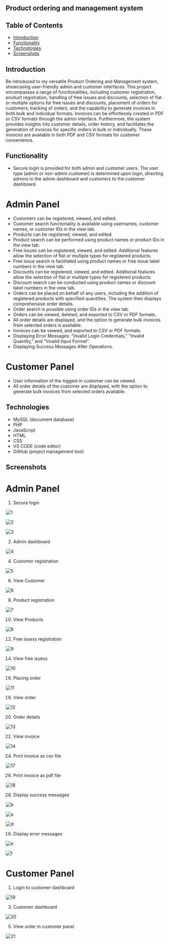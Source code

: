## Product ordering and management system

## Table of Contents

- [Introduction](#introduction)
- [Functionality](#functionality)
- [Technologies](#technologies)
- [Screenshots](#screenshots)

## Introduction

Be introduced to my versatile Product Ordering and Management system, showcasing user-friendly admin and customer interfaces. This project encompasses a range of functionalities, including customer registration, product registration, handling of free issues and discounts, selection of flat or multiple options for free issues and discounts, placement of orders for customers, tracking of orders, and the capability to generate invoices in both bulk and individual formats. Invoices can be effortlessly created in PDF or CSV formats through the admin interface. Furthermore, the system provides insights into customer details, order history, and facilitates the generation of invoices for specific orders in bulk or individually. These invoices are available in both PDF and CSV formats for customer convenience.

## Functionality
- Secure login is provided for both admin and customer users. The user type (admin or non-admin customer) is determined upon login, directing admins to the admin dashboard and customers to the customer dashboard.

# Admin Panel
- Customers can be registered, viewed, and edited.
- Customer search functionality is available using usernames, customer names, or customer IDs in the view tab.
- Products can be registered, viewed, and edited.
- Product search can be performed using product names or product IDs in the view tab.
- Free issues can be registered, viewed, and edited. Additional features allow the selection of flat or multiple types for registered products.
- Free issue search is facilitated using product names or free issue label numbers in the view tab.
- Discounts can be registered, viewed, and edited. Additional features allow the selection of flat or multiple types for registered products.
- Discount search can be conducted using product names or discount label numbers in the view tab.
- Orders can be placed on behalf of any users, including the addition of registered products with specified quantities. The system then displays comprehensive order details.
- Order search is possible using order IDs in the view tab.
- Orders can be viewed, deleted, and exported to CSV or PDF formats.
- All order details are displayed, and the option to generate bulk invoices from selected orders is available.
- Invoices can be viewed, and exported to CSV or PDF formats.
- Displaying Error Messages: "Invalid Login Credentials," "Invalid Quantity," and "Invalid Input Format".
- Displaying Success Messages After Operations.

# Customer Panel

- User information of the logged-in customer can be viewed.
- All order details of the customer are displayed, with the option to generate bulk invoices from selected orders available.

## Technologies
- MySQL (document database)
- PHP 
- JavaScript
- HTML
- CSS
- VS CODE (code editor)
- GitHub (project management tool)
  
## Screenshots

# Admin Panel

1. Secure login
   
![1](https://github.com/Sumesh8/Product_ordering_and_management_system/assets/107548452/0512e12e-3e42-4ee0-938d-ab6ecea76e25)

![2](https://github.com/Sumesh8/Product_ordering_and_management_system/assets/107548452/5a0b1fa6-136f-4113-9e71-2af11c4e2ba6)

![3](https://github.com/Sumesh8/Product_ordering_and_management_system/assets/107548452/46f19c22-74ff-4336-a538-63925d48284a)

2. Admin dashboard
   
![4](https://github.com/Sumesh8/Product_ordering_and_management_system/assets/107548452/e016d650-40ef-40e5-9363-dc3d558c53f3)

4. Customer registration
   
![5](https://github.com/Sumesh8/Product_ordering_and_management_system/assets/107548452/7344b1ab-c9cf-41de-917a-3d5865097423)

6. View Customer
   
![6](https://github.com/Sumesh8/Product_ordering_and_management_system/assets/107548452/a5878e70-958d-40e1-bb53-b0e50b50144e)

8. Product registration
   
![7](https://github.com/Sumesh8/Product_ordering_and_management_system/assets/107548452/37a9e60a-0fe6-4ed1-9077-724ee2b6d1c8)

10. View Products
    
![8](https://github.com/Sumesh8/Product_ordering_and_management_system/assets/107548452/ace2f864-12ad-4f8f-9971-fb282d4ca48c)

12. Free isuess registration
    
![9](https://github.com/Sumesh8/Product_ordering_and_management_system/assets/107548452/2ebb86cc-32e0-4ec9-9a59-89a8c3e8998f)

14. View free isuess
    
![10](https://github.com/Sumesh8/Product_ordering_and_management_system/assets/107548452/b4afe797-de0e-4eeb-8565-1548465bdf6f)

16. Placing order
    
![11](https://github.com/Sumesh8/Product_ordering_and_management_system/assets/107548452/344a5ebd-609d-4945-9f1d-97ab0f864cae)

18. View order
    
![12](https://github.com/Sumesh8/Product_ordering_and_management_system/assets/107548452/92048919-3b2f-45e6-8bbc-d7e645a84302)

20. Order details
    
![13](https://github.com/Sumesh8/Product_ordering_and_management_system/assets/107548452/93e11170-8300-4c6e-9b0b-cb7f5fe9316f)

22. View invoice
    
![14](https://github.com/Sumesh8/Product_ordering_and_management_system/assets/107548452/85bc5f94-e79c-4f4b-965a-91759a6a7654)

24. Print invoice as csv file
    
![17](https://github.com/Sumesh8/Product_ordering_and_management_system/assets/107548452/3a4e5b47-9194-4a35-89ab-9cdb30169717)

26. Print invoice as pdf file
    
![18](https://github.com/Sumesh8/Product_ordering_and_management_system/assets/107548452/0dd5b1d3-f94f-48cd-a44b-ff23271182be)

28. Display success messages
    
![b](https://github.com/Sumesh8/Product_ordering_and_management_system/assets/107548452/6a225290-7cc4-4b2f-8a7e-694a67388dd7)

![a](https://github.com/Sumesh8/Product_ordering_and_management_system/assets/107548452/7cc976c5-fd60-43b7-a386-3813c34fa354)

![d](https://github.com/Sumesh8/Product_ordering_and_management_system/assets/107548452/d95dcac6-31de-4c84-acf9-47134f6cc4a5)

16. Display error messages
    
![e](https://github.com/Sumesh8/Product_ordering_and_management_system/assets/107548452/18fb626d-ec3e-478d-81f1-b341420df370)

![f](https://github.com/Sumesh8/Product_ordering_and_management_system/assets/107548452/728ba2da-8376-4023-9325-0ec07736650c)

# Customer Panel

1. Login to customer dashboard

![19](https://github.com/Sumesh8/Product_ordering_and_management_system/assets/107548452/cad139c8-82bf-4d00-bbd8-84488ad4aaec)

3. Customer dashboard
   
![20](https://github.com/Sumesh8/Product_ordering_and_management_system/assets/107548452/56e1149e-a9f8-43d7-bc6d-d73fcee38f58)

5. View order in customer panel
   
![21](https://github.com/Sumesh8/Product_ordering_and_management_system/assets/107548452/2125af63-e7bf-4efb-9ed7-870182c030e0)


